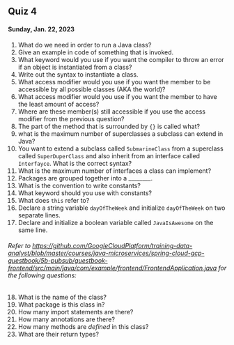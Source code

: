 ## Quiz 4
#### Sunday, Jan. 22, 2023

1. What do we need in order to run a Java class?
2. Give an example in code of something that is invoked.
3. What keyword would you use if you want the compiler to throw an error if an object is instantiated from a class?
4. Write out the syntax to instantiate a class.
5. What access modifier would you use if you want the member to be accessible by all possible classes (AKA the world)?
6. What access modifier would you use if you want the member to have the least amount of access?
7. Where are these member(s) still accessible if you use the access modifier from the previous question?
8. The part of the method that is surrounded by `{}` is called what?
9. what is the maximum number of superclasses a subclass can extend in Java?
10. You want to extend a subclass called `SubmarineClass` from a superclass called `SuperDuperClass` and also inherit from an interface called `Interfayce`. What is the correct syntax?
11. What is the maximum number of interfaces a class can implement?
12. Packages are grouped together into a ________.
13. What is the convention to write constants?
14. What keyword should you use with constants?
15. What does `this` refer to?
16. Declare a string variable `dayOfTheWeek` and initialize `dayOfTheWeek` on two separate lines.
17. Declare and initialize a boolean variable called `JavaIsAwesome` on the same line.

###### Refer to https://github.com/GoogleCloudPlatform/training-data-analyst/blob/master/courses/java-microservices/spring-cloud-gcp-guestbook/5b-pubsub/guestbook-frontend/src/main/java/com/example/frontend/FrontendApplication.java for the following questions:
18. What is the name of the class?
19. What package is this class in?
20. How many import statements are there?
21. How many annotations are there?
22. How many methods are *defined* in this class?
23. What are their return types?